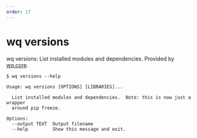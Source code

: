 ```yaml
---
order: 17
---
```


wq versions
===========

wq versions: List installed modules and dependencies.
Provided by [wq.core](https://wq.io/wq.core).

```shell
$ wq versions --help

Usage: wq versions [OPTIONS] [LIBRARIES]...

  List installed modules and dependencies.  Note: this is now just a wrapper
  around pip freeze.

Options:
  --output TEXT  Output filename
  --help         Show this message and exit.
```

